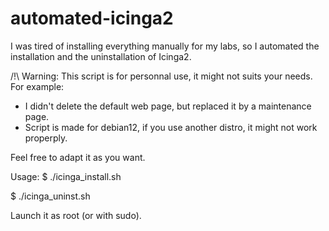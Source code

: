 # automated-icinga2

I was tired of installing everything manually for my labs, so I automated the installation and the uninstallation of Icinga2.

/!\ Warning: This script is for personnal use, it might not suits your needs.
For example: 
- I didn't delete the default web page, but replaced it by a maintenance page.
- Script is made for debian12, if you use another distro, it might not work properply.

Feel free to adapt it as you want.

Usage:
$ ./icinga_install.sh

$ ./icinga_uninst.sh

Launch it as root (or with sudo).
